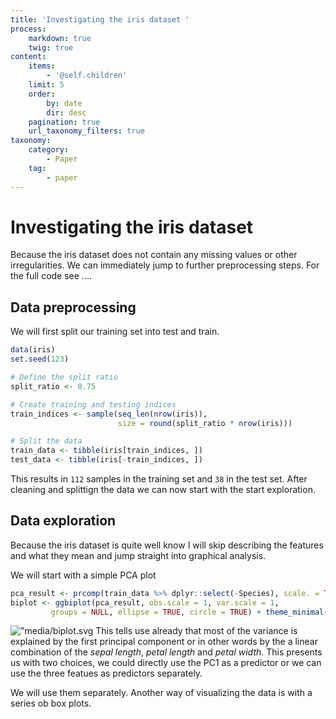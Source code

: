 ```yaml
---
title: 'Investigating the iris dataset '
process:
    markdown: true
    twig: true
content:
    items:
        - '@self.children'
    limit: 5
    order:
        by: date
        dir: desc
    pagination: true
    url_taxonomy_filters: true
taxonomy:
    category:
        - Paper
    tag:
        - paper
---
```


# Investigating the iris dataset

Because the iris dataset does not contain any missing values or other irregularities. We can immediately 
jump to further preprocessing steps. For the full code see ....


## Data preprocessing

We will first split our training set into test and train.


```r
data(iris)
set.seed(123)

# Define the split ratio
split_ratio <- 0.75

# Create training and testing indices
train_indices <- sample(seq_len(nrow(iris)),
                        size = round(split_ratio * nrow(iris)))

# Split the data
train_data <- tibble(iris[train_indices, ])
test_data <- tibble(iris[-train_indices, ])
```
This results in `112` samples in the training set and `38` in the test set.
After cleaning and splittign the data we can now start with the start exploration.

## Data exploration
Because the iris dataset is quite well know I will skip describing the features and what they mean and jump straight into graphical analysis.

We will start with a simple PCA plot

```r
pca_result <- prcomp(train_data %>% dplyr::select(-Species), scale. = TRUE)
biplot <- ggbiplot(pca_result, obs.scale = 1, var.scale = 1, 
         groups = NULL, ellipse = TRUE, circle = TRUE) + theme_minimal()
```

!["media/biplot.svg](Picture)
This tells use already that most of the variance is explained by the first principal component or in other words by the a linear combination of the *sepal length*, *petal length* and *petal width*.
This presents us with two choices, we could directly use the PC1 as a predictor or we can use the three featues as predictors separately.


We will use them separately. 
Another way of visualizing the data is with a series ob box plots.
